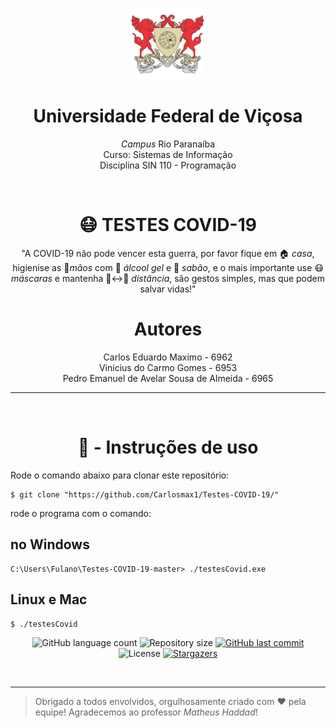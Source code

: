 <p align= center>
<img src = "Brasão_oficial_da_Universidade_Federal_de_Viçosa.gif" width= 120px heigth= 120px>
<h1 align=center>Universidade Federal de Viçosa</h1>
<p align=center><i>Campus</i> Rio Paranaíba<br> Curso: Sistemas de Informação <br> Disciplina SIN 110 - Programação
</p>
</p>
<br>

<h1 align=center> 😷 TESTES COVID-19<br></h1>

<p align=center>"A COVID-19 não pode vencer esta guerra, por favor fique em 🏠 <em>casa</em>, higienise as 🤲<em>mãos</em> com 🧴 <em>álcool gel</em> e 🧼 <em>sabão</em>, e o mais importante use 😷 <em>máscaras</em> e mantenha 🧍↔️🧍 <em>distância</em>, são gestos simples, mas que podem salvar vidas!"</p>

<p>
<h1 align=center>Autores</h1>

<p align= center>
   Carlos Eduardo Maximo - 6962<br> Vinicius do Carmo Gomes - 6953 <br> Pedro Emanuel de Avelar Sousa de Almeida - 6965
</p>
</p>
<hr> <br>


<h1 align=center>🧰 - Instruções de uso</h1>

<p align=justify>
  Rode o comando abaixo para clonar este repositório:
</p>

```
$ git clone "https://github.com/Carlosmax1/Testes-COVID-19/"
```
<p align=justify>
  rode o programa com o comando:
</p>

<h2>no Windows</h2>

```
C:\Users\Fulano\Testes-COVID-19-master> ./testesCovid.exe
```

<h2>Linux e Mac</h2>

```
$ ./testesCovid
```


<p align="center">
  <img alt="GitHub language count" src="https://img.shields.io/github/languages/count/Pedroemanuelavelar/Testes-COVID-19?color=%2304D361">

  <img alt="Repository size" src="https://img.shields.io/github/repo-size/Pedroemanuelavelar/Testes-COVID-19">

  <a href="https://github.com/Pedroemanuelavelar/Kit-de-ferramentas/commits/master">
    <img alt="GitHub last commit" src="https://img.shields.io/github/last-commit/Pedroemanuelavelar/Testes-COVID-19">
  </a>

  <img alt="License" src="https://img.shields.io/badge/license-MIT-brightgreen">
   <a href="https://github.com/Pedroemanuelavelar/Testes-COVID-19/stargazers">
    <img alt="Stargazers" src="https://img.shields.io/github/stars/Pedroemanuelavelar/Testes-COVID-19?style=social">
  </a>
</p>
<br/>
<hr>
<blockquote>
  Obrigado a todos envolvidos, orgulhosamente criado com ❤️ pela equipe! Agradecemos ao professor <em>Matheus Haddad</em>!
</blockquote>